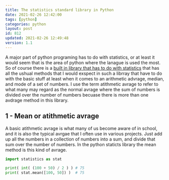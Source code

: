 ```yaml
---
title: The statistics standard library in Python
date: 2021-02-26 12:42:00
tags: [python]
categories: python
layout: post
id: 812
updated: 2021-02-26 12:49:48
version: 1.1
---
```


A major part of python programing has to do with statistics, or at least it would seem that is the area of python where the lanague is used the most. So of course there is a [built in library that has to do with statistics](https://docs.python.org/3.7/library/statistics.html) that has all the ushual methods that I would exspect in such a librray that have to do with the basic stuff at least when it comes to an arithmetic advrage, median, and mode of a set of numbers. I use the term atithmetic avrage to refer to what many may regard as the normal avrage where the sum of numbers is divided over the number of numbers becuase there is more than one avdrage method in this library.

<!-- more -->

## 1 - Mean or atithmetic avrage

A basic atithmetic avrage is what many of us become aware of in school, and it is also the typical avrgae that I often use in various projects. Just add up all the numbers in a collection of numbers into a sum, and divide that sum over the number of numbers. In the python staticts library the mean method is this kind of avrage.

```python
import statistics as stat

print( int( (100 + 50) / 2 ) ) # 75
print( stat.mean([100, 50]) )  # 75
```